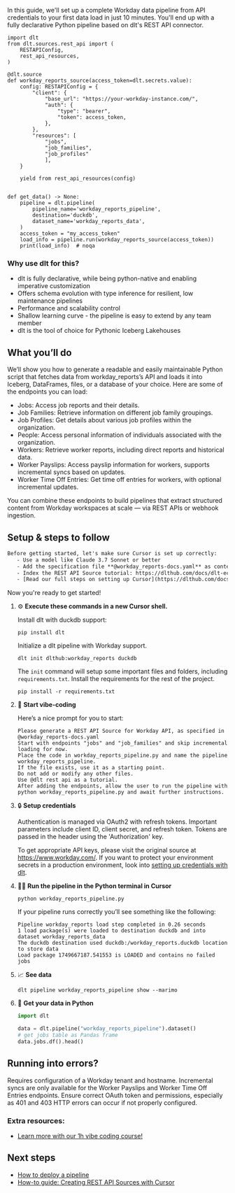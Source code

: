 In this guide, we'll set up a complete Workday data pipeline from API credentials to your first data load in just 10 minutes. You'll end up with a fully declarative Python pipeline based on dlt's REST API connector.

```python-outcome
import dlt
from dlt.sources.rest_api import (
    RESTAPIConfig,
    rest_api_resources,
)

@dlt.source
def workday_reports_source(access_token=dlt.secrets.value):
    config: RESTAPIConfig = {
        "client": {
            "base_url": "https://your-workday-instance.com/",
            "auth": {
                "type": "bearer",
                "token": access_token,
            },
        },
        "resources": [
            "jobs",
            "job_families",
            "job_profiles"
            ],
    }

    yield from rest_api_resources(config)


def get_data() -> None:
    pipeline = dlt.pipeline(
        pipeline_name='workday_reports_pipeline',
        destination='duckdb',
        dataset_name='workday_reports_data', 
    )
    access_token = "my_access_token"
    load_info = pipeline.run(workday_reports_source(access_token))
    print(load_info)  # noqa
```

### Why use dlt for this?

- dlt is fully declarative, while being python-native and enabling imperative customization
- Offers schema evolution with type inference for resilient, low maintenance pipelines
- Performance and scalability control
- Shallow learning curve - the pipeline is easy to extend by any team member
- dlt is the tool of choice for Pythonic Iceberg Lakehouses

## What you’ll do

We’ll show you how to generate a readable and easily maintainable Python script that fetches data from workday_reports’s API and loads it into Iceberg, DataFrames, files, or a database of your choice. Here are some of the endpoints you can load:

- Jobs: Access job reports and their details.
- Job Families: Retrieve information on different job family groupings.
- Job Profiles: Get details about various job profiles within the organization.
- People: Access personal information of individuals associated with the organization.
- Workers: Retrieve worker reports, including direct reports and historical data.
- Worker Payslips: Access payslip information for workers, supports incremental syncs based on updates.
- Worker Time Off Entries: Get time off entries for workers, with optional incremental updates.

You can combine these endpoints to build pipelines that extract structured content from Workday workspaces at scale — via REST APIs or webhook ingestion.

## Setup & steps to follow

```default
Before getting started, let's make sure Cursor is set up correctly:
   - Use a model like Claude 3.7 Sonnet or better
   - Add the specification file **@workday_reports-docs.yaml** as context
   - Index the REST API Source tutorial: https://dlthub.com/docs/dlt-ecosystem/verified-sources/rest_api/ and add it to context as **@dlt rest api**
   - [Read our full steps on setting up Cursor](https://dlthub.com/docs/dlt-ecosystem/llm-tooling/cursor-restapi#23-configuring-cursor-with-documentation)
```

Now you're ready to get started! 

1. ⚙️ **Execute these commands in a new Cursor shell.**
    
    Install dlt with duckdb support:
    ```shell
    pip install dlt
    ```

    Initialize a dlt pipeline with Workday support.
    ```shell
    dlt init dlthub:workday_reports duckdb
    ```

    The `init` command will setup some important files and folders, including `requirements.txt`. Install the requirements for the rest of the project.
    ```shell
    pip install -r requirements.txt
    ```
    
2. 🤠 **Start vibe-coding**
    
    Here’s a nice prompt for you to start: 
    
    ```prompt
    Please generate a REST API Source for Workday API, as specified in @workday_reports-docs.yaml 
    Start with endpoints "jobs" and "job_families" and skip incremental loading for now. 
    Place the code in workday_reports_pipeline.py and name the pipeline workday_reports_pipeline. 
    If the file exists, use it as a starting point. 
    Do not add or modify any other files. 
    Use @dlt rest api as a tutorial. 
    After adding the endpoints, allow the user to run the pipeline with python workday_reports_pipeline.py and await further instructions.
    ```

    
3. 🔒 **Setup credentials** 
    
    Authentication is managed via OAuth2 with refresh tokens. Important parameters include client ID, client secret, and refresh token. Tokens are passed in the header using the 'Authorization' key.
    
    To get appropriate API keys, please visit the original source at https://www.workday.com/.
    If you want to protect your environment secrets in a production environment, look into [setting up credentials with dlt](https://dlthub.com/docs/walkthroughs/add_credentials).
    
4. 🏃‍♀️ **Run the pipeline in the Python terminal in Cursor**
    
    ```shell
    python workday_reports_pipeline.py
    ```
    
    If your pipeline runs correctly you’ll see something like the following:
    
    ```shell
    Pipeline workday_reports load step completed in 0.26 seconds
    1 load package(s) were loaded to destination duckdb and into dataset workday_reports_data
    The duckdb destination used duckdb:/workday_reports.duckdb location to store data
    Load package 1749667187.541553 is LOADED and contains no failed jobs
    ```
    
5. 📈 **See data**
    
    ```shell
    dlt pipeline workday_reports_pipeline show --marimo
    ```
    
6. 🐍 **Get your data in Python**
    
    ```python
    import dlt

   data = dlt.pipeline("workday_reports_pipeline").dataset()
   # get jobs table as Pandas frame
   data.jobs.df().head()
    ```

## Running into errors?

Requires configuration of a Workday tenant and hostname. Incremental syncs are only available for the Worker Payslips and Worker Time Off Entries endpoints. Ensure correct OAuth token and permissions, especially as 401 and 403 HTTP errors can occur if not properly configured.

### Extra resources:

- [Learn more with our 1h vibe coding course!](https://www.youtube.com/watch?v=GGid70rnJuM)

## Next steps

- [How to deploy a pipeline](https://dlthub.com/docs/walkthroughs/deploy-a-pipeline)
- [How-to guide: Creating REST API Sources with Cursor](https://dlthub.com/docs/dlt-ecosystem/llm-tooling/cursor-restapi)